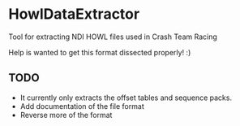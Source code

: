 # HowlDataExtractor
Tool for extracting NDI HOWL files used in Crash Team Racing

Help is wanted to get this format dissected properly!  :)

## TODO
- It currently only extracts the offset tables and sequence packs.
- Add documentation of the file format
- Reverse more of the format
